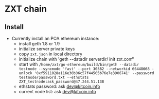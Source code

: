 # ZXT chain

## Install

* Currently install an POA ethereum instance:
	* install geth 1.8 or 1.9
	* initialize server private keys
	* copy `zxt.json` in local directory
	* initialize chain with 'geth --datadir serverdir/ init zxt.conf'
	* start with `/home/zxt/go-ethereum/build/bin/geth --datadir testnode --syncmode 'fast' --port 30382 --networkid 66448668 -unlock '0xf5911028a116e30b06c57f44505b76e7e3906741' --password testnode/password.txt --ethstats ZXT_testnode:ask_password@47.244.51.138`
	* ethstats password: ask dev@kitcoin.info
	* current node list: ask dev@kitcoin.info

